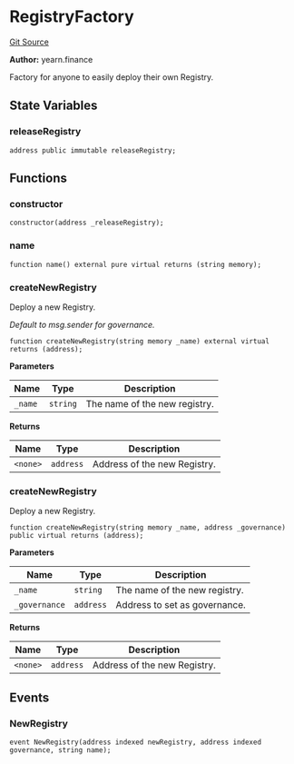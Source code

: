 <!-- markdownlint-disable MD024 MD036 -->
# RegistryFactory

[Git Source](https://github.com/yearn/vault-periphery/blob/b3e89555affccf471504be34eed7e87cc95d0029/src/registry/RegistryFactory.sol)

**Author:**
yearn.finance

Factory for anyone to easily deploy their own Registry.

## State Variables

### releaseRegistry

```solidity
address public immutable releaseRegistry;
```

## Functions

### constructor

```solidity
constructor(address _releaseRegistry);
```

### name

```solidity
function name() external pure virtual returns (string memory);
```

### createNewRegistry

Deploy a new Registry.

*Default to msg.sender for governance.*

```solidity
function createNewRegistry(string memory _name) external virtual returns (address);
```

**Parameters**

|Name|Type|Description|
|----|----|-----------|
|`_name`|`string`|The name of the new registry.|

**Returns**

|Name|Type|Description|
|----|----|-----------|
|`<none>`|`address`|Address of the new Registry.|

### createNewRegistry

Deploy a new Registry.

```solidity
function createNewRegistry(string memory _name, address _governance) public virtual returns (address);
```

**Parameters**

|Name|Type|Description|
|----|----|-----------|
|`_name`|`string`|The name of the new registry.|
|`_governance`|`address`|Address to set as governance.|

**Returns**

|Name|Type|Description|
|----|----|-----------|
|`<none>`|`address`|Address of the new Registry.|

## Events

### NewRegistry

```solidity
event NewRegistry(address indexed newRegistry, address indexed governance, string name);
```
